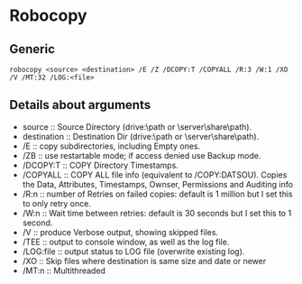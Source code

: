 # Robocopy #

## Generic ##

`robocopy <source> <destination> /E /Z /DCOPY:T /COPYALL /R:3 /W:1 /XO  /V /MT:32 /LOG:<file>`

## Details about arguments ##

* source :: Source Directory (drive:\path or \\server\share\path).
* destination :: Destination Dir  (drive:\path or \\server\share\path).
* /E :: copy subdirectories, including Empty ones.
* /ZB :: use restartable mode; if access denied use Backup mode.
* /DCOPY:T :: COPY Directory Timestamps.
* /COPYALL :: COPY ALL file info (equivalent to /COPY:DATSOU).  Copies the Data, Attributes, Timestamps, Ownser, Permissions and Auditing info
* /R:n :: number of Retries on failed copies: default is 1 million but I set this to only retry once.
* /W:n :: Wait time between retries: default is 30 seconds but I set this to 1 second.
* /V :: produce Verbose output, showing skipped files.
* /TEE :: output to console window, as well as the log file.
* /LOG:file :: output status to LOG file (overwrite existing log).
* /XO :: Skip files where destination is same size and date or newer
* /MT:n :: Multithreaded